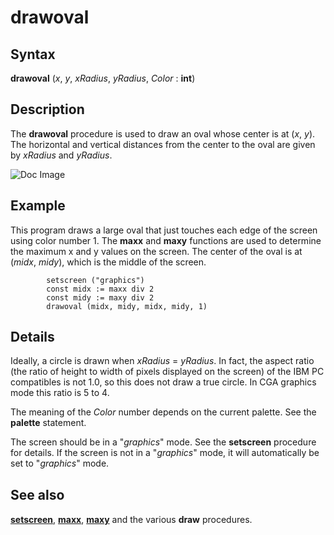 
# drawoval

## Syntax
**drawoval** (_x_, _y_, _xRadius_, _yRadius_, _Color_ : **int**)

## Description
The **drawoval** procedure is used to draw an oval whose center is at (_x_, _y_). The horizontal and vertical distances from the center to the oval are given by _xRadius_ and _yRadius_.



![Doc Image](drawoval01.gif)


## Example
This program draws a large oval that just touches each edge of the screen using color number 1. The **maxx** and **maxy** functions are used to determine the maximum x and y values on the screen. The center of the oval is at (_midx_, _midy_), which is the middle of the screen.

            setscreen ("graphics")
            const midx := maxx div 2
            const midy := maxy div 2
            drawoval (midx, midy, midx, midy, 1)
## Details
Ideally, a circle is drawn when _xRadius_ = _yRadius_. In fact, the aspect ratio (the ratio of height to width of pixels displayed on the screen) of the IBM PC compatibles is not 1.0, so this does not draw a true circle. In CGA graphics mode this ratio is 5 to 4.

The meaning of the _Color_ number depends on the current palette. See the **palette** statement.

The screen should be in a "_graphics_" mode. See the **setscreen** procedure for details. If the screen is not in a "_graphics_" mode, it will automatically be set to "_graphics_" mode.


## See also
**[setscreen](setscreen.html)**, **[maxx](maxx.html)**, **[maxy](maxy.html)** and the various **draw&#133;** procedures.

